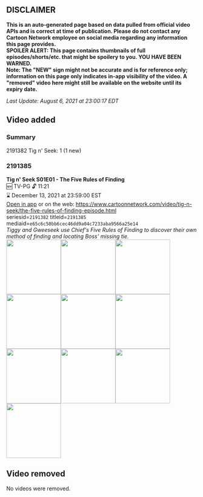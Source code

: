 ## DISCLAIMER
**This is an auto-generated page based on data pulled from official video APIs and is correct at time of publication. Please do not contact any Cartoon Network employee on social media regarding any information this page provides.**  
**SPOILER ALERT: This page contains thumbnails of full episodes/shorts/etc. that might be spoilery to you. YOU HAVE BEEN WARNED.**  
**Note: The "NEW" sign might not be accurate and is for reference only; information on this page only indicates in-app visibility of the video. A "removed" video here might still be available on the website until its expiry date.**  

_Last Update: August 6, 2021 at 23:00:17 EDT_
## Video added
### Summary
2191382 Tig n' Seek: 1 (1 new)  
### 2191385
**Tig n' Seek S01E01 - The Five Rules of Finding**  
🆕 TV-PG 🔓 11:21  
⌛ December 13, 2021 at 23:59:00 EST  
[Open in app](https://cnvideo.sercomkc.org/redirector.html?type=cnapp&seriesid=10000000000&titleid=2191385&mediaid=e65c6c50bb6cec46dd9a04c7233aba9566a25e14) or on the web: https://www.cartoonnetwork.com/video/tig-n-seek/the-five-rules-of-finding-episode.html  
seriesid=`2191382` titleid=`2191385` mediaid=`e65c6c50bb6cec46dd9a04c7233aba9566a25e14`  
_Tiggy and Gweeseek use Chief's Five Rules of Finding to discover their own method of finding and locating Boss' missing tie._  
<a href="https://s3.amazonaws.com/cartoonorchestrator/2191385_001_1280x720.jpg"><img src="https://s3.amazonaws.com/cartoonorchestrator/2191385_001_640x360.jpg" height="144px" /></a><a href="https://s3.amazonaws.com/cartoonorchestrator/2191385_002_1280x720.jpg"><img src="https://s3.amazonaws.com/cartoonorchestrator/2191385_002_640x360.jpg" height="144px" /></a><a href="https://s3.amazonaws.com/cartoonorchestrator/2191385_003_1280x720.jpg"><img src="https://s3.amazonaws.com/cartoonorchestrator/2191385_003_640x360.jpg" height="144px" /></a><a href="https://s3.amazonaws.com/cartoonorchestrator/2191385_004_1280x720.jpg"><img src="https://s3.amazonaws.com/cartoonorchestrator/2191385_004_640x360.jpg" height="144px" /></a><a href="https://s3.amazonaws.com/cartoonorchestrator/2191385_005_1280x720.jpg"><img src="https://s3.amazonaws.com/cartoonorchestrator/2191385_005_640x360.jpg" height="144px" /></a><a href="https://s3.amazonaws.com/cartoonorchestrator/2191385_006_1280x720.jpg"><img src="https://s3.amazonaws.com/cartoonorchestrator/2191385_006_640x360.jpg" height="144px" /></a><a href="https://s3.amazonaws.com/cartoonorchestrator/2191385_007_1280x720.jpg"><img src="https://s3.amazonaws.com/cartoonorchestrator/2191385_007_640x360.jpg" height="144px" /></a><a href="https://s3.amazonaws.com/cartoonorchestrator/2191385_008_1280x720.jpg"><img src="https://s3.amazonaws.com/cartoonorchestrator/2191385_008_640x360.jpg" height="144px" /></a><a href="https://s3.amazonaws.com/cartoonorchestrator/2191385_009_1280x720.jpg"><img src="https://s3.amazonaws.com/cartoonorchestrator/2191385_009_640x360.jpg" height="144px" /></a><a href="https://s3.amazonaws.com/cartoonorchestrator/2191385_010_1280x720.jpg"><img src="https://s3.amazonaws.com/cartoonorchestrator/2191385_010_640x360.jpg" height="144px" /></a>
## Video removed
No videos were removed.  
